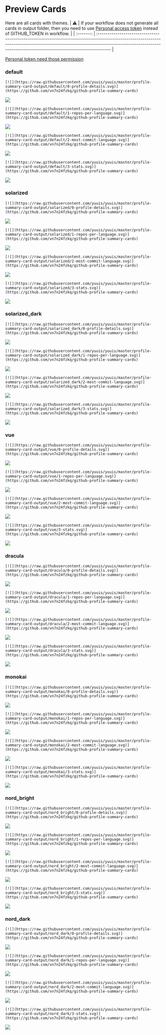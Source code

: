 
# Preview Cards

Here are all cards with themes.
| :warning: | If your workflow does not generate all cards in output folder, then you need to use [Personal access token](https://docs.github.com/en/actions/configuring-and-managing-workflows/creating-and-storing-encrypted-secrets) instead of GITHUB_TOKEN in workflow. |
| :-------: | :------------------------------------------------------------------------------------------------------------------------------------------------------------------------------------------------------------------------------------------------ |

[Personal token need those permission](https://github.com/vn7n24fzkq/github-profile-summary-cards/wiki/Personal-access-token-permissions)


### default


```
[![](https://raw.githubusercontent.com/yuuis/yuuis/master/profile-summary-card-output/default/0-profile-details.svg)](https://github.com/vn7n24fzkq/github-profile-summary-cards)
```
![](https://raw.githubusercontent.com/yuuis/yuuis/master/profile-summary-card-output/default/0-profile-details.svg)


```
[![](https://raw.githubusercontent.com/yuuis/yuuis/master/profile-summary-card-output/default/1-repos-per-language.svg)](https://github.com/vn7n24fzkq/github-profile-summary-cards)
```
![](https://raw.githubusercontent.com/yuuis/yuuis/master/profile-summary-card-output/default/1-repos-per-language.svg)


```
[![](https://raw.githubusercontent.com/yuuis/yuuis/master/profile-summary-card-output/default/2-most-commit-language.svg)](https://github.com/vn7n24fzkq/github-profile-summary-cards)
```
![](https://raw.githubusercontent.com/yuuis/yuuis/master/profile-summary-card-output/default/2-most-commit-language.svg)


```
[![](https://raw.githubusercontent.com/yuuis/yuuis/master/profile-summary-card-output/default/3-stats.svg)](https://github.com/vn7n24fzkq/github-profile-summary-cards)
```
![](https://raw.githubusercontent.com/yuuis/yuuis/master/profile-summary-card-output/default/3-stats.svg)


### solarized


```
[![](https://raw.githubusercontent.com/yuuis/yuuis/master/profile-summary-card-output/solarized/0-profile-details.svg)](https://github.com/vn7n24fzkq/github-profile-summary-cards)
```
![](https://raw.githubusercontent.com/yuuis/yuuis/master/profile-summary-card-output/solarized/0-profile-details.svg)


```
[![](https://raw.githubusercontent.com/yuuis/yuuis/master/profile-summary-card-output/solarized/1-repos-per-language.svg)](https://github.com/vn7n24fzkq/github-profile-summary-cards)
```
![](https://raw.githubusercontent.com/yuuis/yuuis/master/profile-summary-card-output/solarized/1-repos-per-language.svg)


```
[![](https://raw.githubusercontent.com/yuuis/yuuis/master/profile-summary-card-output/solarized/2-most-commit-language.svg)](https://github.com/vn7n24fzkq/github-profile-summary-cards)
```
![](https://raw.githubusercontent.com/yuuis/yuuis/master/profile-summary-card-output/solarized/2-most-commit-language.svg)


```
[![](https://raw.githubusercontent.com/yuuis/yuuis/master/profile-summary-card-output/solarized/3-stats.svg)](https://github.com/vn7n24fzkq/github-profile-summary-cards)
```
![](https://raw.githubusercontent.com/yuuis/yuuis/master/profile-summary-card-output/solarized/3-stats.svg)


### solarized_dark


```
[![](https://raw.githubusercontent.com/yuuis/yuuis/master/profile-summary-card-output/solarized_dark/0-profile-details.svg)](https://github.com/vn7n24fzkq/github-profile-summary-cards)
```
![](https://raw.githubusercontent.com/yuuis/yuuis/master/profile-summary-card-output/solarized_dark/0-profile-details.svg)


```
[![](https://raw.githubusercontent.com/yuuis/yuuis/master/profile-summary-card-output/solarized_dark/1-repos-per-language.svg)](https://github.com/vn7n24fzkq/github-profile-summary-cards)
```
![](https://raw.githubusercontent.com/yuuis/yuuis/master/profile-summary-card-output/solarized_dark/1-repos-per-language.svg)


```
[![](https://raw.githubusercontent.com/yuuis/yuuis/master/profile-summary-card-output/solarized_dark/2-most-commit-language.svg)](https://github.com/vn7n24fzkq/github-profile-summary-cards)
```
![](https://raw.githubusercontent.com/yuuis/yuuis/master/profile-summary-card-output/solarized_dark/2-most-commit-language.svg)


```
[![](https://raw.githubusercontent.com/yuuis/yuuis/master/profile-summary-card-output/solarized_dark/3-stats.svg)](https://github.com/vn7n24fzkq/github-profile-summary-cards)
```
![](https://raw.githubusercontent.com/yuuis/yuuis/master/profile-summary-card-output/solarized_dark/3-stats.svg)


### vue


```
[![](https://raw.githubusercontent.com/yuuis/yuuis/master/profile-summary-card-output/vue/0-profile-details.svg)](https://github.com/vn7n24fzkq/github-profile-summary-cards)
```
![](https://raw.githubusercontent.com/yuuis/yuuis/master/profile-summary-card-output/vue/0-profile-details.svg)


```
[![](https://raw.githubusercontent.com/yuuis/yuuis/master/profile-summary-card-output/vue/1-repos-per-language.svg)](https://github.com/vn7n24fzkq/github-profile-summary-cards)
```
![](https://raw.githubusercontent.com/yuuis/yuuis/master/profile-summary-card-output/vue/1-repos-per-language.svg)


```
[![](https://raw.githubusercontent.com/yuuis/yuuis/master/profile-summary-card-output/vue/2-most-commit-language.svg)](https://github.com/vn7n24fzkq/github-profile-summary-cards)
```
![](https://raw.githubusercontent.com/yuuis/yuuis/master/profile-summary-card-output/vue/2-most-commit-language.svg)


```
[![](https://raw.githubusercontent.com/yuuis/yuuis/master/profile-summary-card-output/vue/3-stats.svg)](https://github.com/vn7n24fzkq/github-profile-summary-cards)
```
![](https://raw.githubusercontent.com/yuuis/yuuis/master/profile-summary-card-output/vue/3-stats.svg)


### dracula


```
[![](https://raw.githubusercontent.com/yuuis/yuuis/master/profile-summary-card-output/dracula/0-profile-details.svg)](https://github.com/vn7n24fzkq/github-profile-summary-cards)
```
![](https://raw.githubusercontent.com/yuuis/yuuis/master/profile-summary-card-output/dracula/0-profile-details.svg)


```
[![](https://raw.githubusercontent.com/yuuis/yuuis/master/profile-summary-card-output/dracula/1-repos-per-language.svg)](https://github.com/vn7n24fzkq/github-profile-summary-cards)
```
![](https://raw.githubusercontent.com/yuuis/yuuis/master/profile-summary-card-output/dracula/1-repos-per-language.svg)


```
[![](https://raw.githubusercontent.com/yuuis/yuuis/master/profile-summary-card-output/dracula/2-most-commit-language.svg)](https://github.com/vn7n24fzkq/github-profile-summary-cards)
```
![](https://raw.githubusercontent.com/yuuis/yuuis/master/profile-summary-card-output/dracula/2-most-commit-language.svg)


```
[![](https://raw.githubusercontent.com/yuuis/yuuis/master/profile-summary-card-output/dracula/3-stats.svg)](https://github.com/vn7n24fzkq/github-profile-summary-cards)
```
![](https://raw.githubusercontent.com/yuuis/yuuis/master/profile-summary-card-output/dracula/3-stats.svg)


### monokai


```
[![](https://raw.githubusercontent.com/yuuis/yuuis/master/profile-summary-card-output/monokai/0-profile-details.svg)](https://github.com/vn7n24fzkq/github-profile-summary-cards)
```
![](https://raw.githubusercontent.com/yuuis/yuuis/master/profile-summary-card-output/monokai/0-profile-details.svg)


```
[![](https://raw.githubusercontent.com/yuuis/yuuis/master/profile-summary-card-output/monokai/1-repos-per-language.svg)](https://github.com/vn7n24fzkq/github-profile-summary-cards)
```
![](https://raw.githubusercontent.com/yuuis/yuuis/master/profile-summary-card-output/monokai/1-repos-per-language.svg)


```
[![](https://raw.githubusercontent.com/yuuis/yuuis/master/profile-summary-card-output/monokai/2-most-commit-language.svg)](https://github.com/vn7n24fzkq/github-profile-summary-cards)
```
![](https://raw.githubusercontent.com/yuuis/yuuis/master/profile-summary-card-output/monokai/2-most-commit-language.svg)


```
[![](https://raw.githubusercontent.com/yuuis/yuuis/master/profile-summary-card-output/monokai/3-stats.svg)](https://github.com/vn7n24fzkq/github-profile-summary-cards)
```
![](https://raw.githubusercontent.com/yuuis/yuuis/master/profile-summary-card-output/monokai/3-stats.svg)


### nord_bright


```
[![](https://raw.githubusercontent.com/yuuis/yuuis/master/profile-summary-card-output/nord_bright/0-profile-details.svg)](https://github.com/vn7n24fzkq/github-profile-summary-cards)
```
![](https://raw.githubusercontent.com/yuuis/yuuis/master/profile-summary-card-output/nord_bright/0-profile-details.svg)


```
[![](https://raw.githubusercontent.com/yuuis/yuuis/master/profile-summary-card-output/nord_bright/1-repos-per-language.svg)](https://github.com/vn7n24fzkq/github-profile-summary-cards)
```
![](https://raw.githubusercontent.com/yuuis/yuuis/master/profile-summary-card-output/nord_bright/1-repos-per-language.svg)


```
[![](https://raw.githubusercontent.com/yuuis/yuuis/master/profile-summary-card-output/nord_bright/2-most-commit-language.svg)](https://github.com/vn7n24fzkq/github-profile-summary-cards)
```
![](https://raw.githubusercontent.com/yuuis/yuuis/master/profile-summary-card-output/nord_bright/2-most-commit-language.svg)


```
[![](https://raw.githubusercontent.com/yuuis/yuuis/master/profile-summary-card-output/nord_bright/3-stats.svg)](https://github.com/vn7n24fzkq/github-profile-summary-cards)
```
![](https://raw.githubusercontent.com/yuuis/yuuis/master/profile-summary-card-output/nord_bright/3-stats.svg)


### nord_dark


```
[![](https://raw.githubusercontent.com/yuuis/yuuis/master/profile-summary-card-output/nord_dark/0-profile-details.svg)](https://github.com/vn7n24fzkq/github-profile-summary-cards)
```
![](https://raw.githubusercontent.com/yuuis/yuuis/master/profile-summary-card-output/nord_dark/0-profile-details.svg)


```
[![](https://raw.githubusercontent.com/yuuis/yuuis/master/profile-summary-card-output/nord_dark/1-repos-per-language.svg)](https://github.com/vn7n24fzkq/github-profile-summary-cards)
```
![](https://raw.githubusercontent.com/yuuis/yuuis/master/profile-summary-card-output/nord_dark/1-repos-per-language.svg)


```
[![](https://raw.githubusercontent.com/yuuis/yuuis/master/profile-summary-card-output/nord_dark/2-most-commit-language.svg)](https://github.com/vn7n24fzkq/github-profile-summary-cards)
```
![](https://raw.githubusercontent.com/yuuis/yuuis/master/profile-summary-card-output/nord_dark/2-most-commit-language.svg)


```
[![](https://raw.githubusercontent.com/yuuis/yuuis/master/profile-summary-card-output/nord_dark/3-stats.svg)](https://github.com/vn7n24fzkq/github-profile-summary-cards)
```
![](https://raw.githubusercontent.com/yuuis/yuuis/master/profile-summary-card-output/nord_dark/3-stats.svg)

